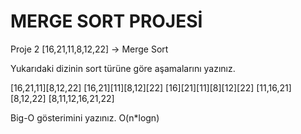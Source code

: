 # MERGE SORT PROJESİ
Proje 2
[16,21,11,8,12,22] -> Merge Sort

Yukarıdaki dizinin sort türüne göre aşamalarını yazınız.

[16,21,11][8,12,22]
[16,21][11][8,12][22]
[16][21][11][8][12][22]
[11,16,21][8,12,22]
[8,11,12,16,21,22]




Big-O gösterimini yazınız.
O(n*logn)
